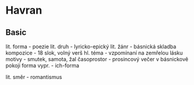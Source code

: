 # Havran

## Basic

lit. forma - poezie
lit. druh - lyricko-epický
lit. žánr - básnická skladba
kompozice - 18 slok, volný verš
hl. téma - vzpomínaní na zemřelou lásku
motivy - smutek, samota, žal
časoprostor - prosincový večer v básnickově pokoji
forma vypr. - ich-forma

lit. směr - romantismus